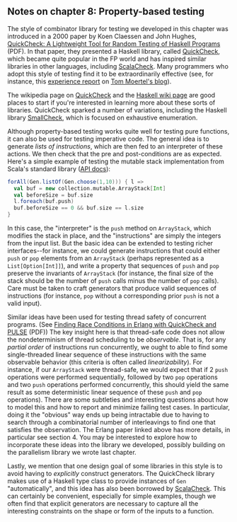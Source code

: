 ## Notes on chapter 8: Property-based testing

The style of combinator library for testing we developed in this chapter was introduced in a 2000 paper by Koen Claessen and John Hughes, [QuickCheck: A Lightweight Tool for Random Testing of Haskell Programs](http://www.eecs.northwestern.edu/~robby/courses/395-495-2009-fall/quick.pdf) (PDF). In that paper, they presented a Haskell library, called [QuickCheck](http://en.wikipedia.org/wiki/QuickCheck), which became quite popular in the FP world and has inspired similar libraries in other languages, including [ScalaCheck](https://github.com/rickynils/scalacheck/wiki/User-Guide). Many programmers who adopt this style of testing find it to be extraordinarily effective (see, for instance, this [experience report](http://blog.moertel.com/pages/seven-lessons-from-the-icfp-programming-contest) on [Tom Moertel's blog](http://blog.moertel.com/)).

The wikipedia page on [QuickCheck](http://en.wikipedia.org/wiki/QuickCheck) and the [Haskell wiki page](http://www.haskell.org/haskellwiki/Introduction_to_QuickCheck) are good places to start if you're interested in learning more about these sorts of libraries. QuickCheck sparked a number of variations, including the Haskell library [SmallCheck](https://github.com/feuerbach/smallcheck), which is focused on exhaustive enumeration.

Although property-based testing works quite well for testing pure functions, it can also be used for testing imperative code. The general idea is to generate _lists of instructions_, which are then fed to an interpreter of these actions. We then check that the pre and post-conditions are as expected. Here's a simple example of testing the mutable stack implementation from Scala's standard library ([API docs](http://www.scala-lang.org/api/current/scala/collection/mutable/ArrayStack.html)):

~~~ scala
forAll(Gen.listOf(Gen.choose(1,10))) { l => 
  val buf = new collection.mutable.ArrayStack[Int]
  val beforeSize = buf.size 
  l.foreach(buf.push)
  buf.beforeSize == 0 && buf.size == l.size
}
~~~

In this case, the "interpreter" is the `push` method on `ArrayStack`, which modifies the stack in place, and the "instructions" are simply the integers from the input list. But the basic idea can be extended to testing richer interfaces--for instance, we could generate instructions that could either `push` or `pop` elements from an `ArrayStack` (perhaps represented as a `List[Option[Int]]`), and write a property that sequences of `push` and `pop` preserve the invariants of `ArrayStack` (for instance, the final size of the stack should be the number of `push` calls minus the number of `pop` calls). Care must be taken to craft generators that produce valid sequences of instructions (for instance, `pop` without a corresponding prior `push` is not a valid input).

Similar ideas have been used for testing thread safety of concurrent programs. (See [Finding Race Conditions in Erlang with QuickCheck and PULSE](http://www.protest-project.eu/upload/paper/icfp070-claessen.pdf) (PDF)) The key insight here is that thread-safe code does not allow the nondeterminism of thread scheduling to be _observable_. That is, for any _partial order_ of instructions run concurrently, we ought to able to find some single-threaded linear sequence of these instructions with the same observable behavior (this criteria is often called _linearizability_). For instance, if our `ArrayStack` were thread-safe, we would expect that if 2 `push` operations were performed sequentially, followed by two `pop` operations and two `push` operations performed concurrently, this should yield the same result as some deterministic linear sequence of these `push` and `pop` operations). There are some subtleties and interesting questions about how to model this and how to report and minimize failing test cases. In particular, doing it the "obvious" way ends up being intractable due to having to search through a combinatorial number of interleavings to find one that satisfies the observation. The Erlang paper linked above has more details, in particular see section 4. You may be interested to explore how to incorporate these ideas into the library we developed, possibly building on the parallelism library we wrote last chapter. 

Lastly, we mention that one design goal of some libraries in this style is to avoid having to _explicitly_ construct generators. The QuickCheck library makes use of a Haskell type class to provide instances of `Gen` "automatically", and this idea has also been borrowed by [ScalaCheck](https://github.com/rickynils/scalacheck/wiki/User-Guide). This can certainly be convenient, especially for simple examples, though we often find that explicit generators are necessary to capture all the interesting constraints on the shape or form of the inputs to a function.


